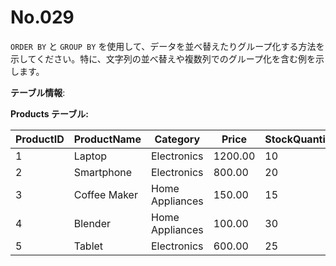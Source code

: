 # No.029

`ORDER BY` と `GROUP BY` を使用して、データを並べ替えたりグループ化する方法を示してください。特に、文字列の並べ替えや複数列でのグループ化を含む例を示します。

**テーブル情報**:

**Products テーブル:**

| ProductID | ProductName  | Category       | Price  | StockQuantity |
|-----------|--------------|----------------|--------|---------------|
| 1         | Laptop       | Electronics    | 1200.00| 10            |
| 2         | Smartphone   | Electronics    | 800.00 | 20            |
| 3         | Coffee Maker | Home Appliances| 150.00 | 15            |
| 4         | Blender      | Home Appliances| 100.00 | 30            |
| 5         | Tablet       | Electronics    | 600.00 | 25            |

